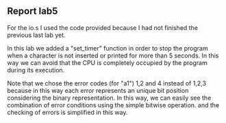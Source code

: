 ## Report lab5
For the io.s I used the code provided because I had not finished the previous last lab yet.

In this lab we added a "set_timer" function in order to stop the program when a character is not inserted or printed for more than 5 seconds. In this way we can avoid that the CPU is completely occupied by the program during its execution.

Note that we chose the error codes (for "a1") 1,2 and 4 instead of 1,2,3 because in this way each error represents an unique bit position considering the binary representation. In this way, we can easily see the combination of error conditions using the simple bitwise operation. and the checking of errors is simplified in this way.
